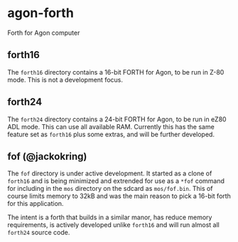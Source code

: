 # agon-forth
Forth for Agon computer

## forth16

The `forth16` directory contains a 16-bit FORTH for Agon, to be run in Z-80 mode. This is not a development focus.

## forth24

The `forth24` directory contains a 24-bit FORTH for Agon, to be run in
eZ80 ADL mode. This can use all available RAM. Currently this has the
same feature set as `forth16` plus some extras, and will be further developed.

## fof (@jackokring)

The `fof` directory is under active development. It started as a clone of `forth16` and is being minimized and extrended
for use as a `*fof` command for including in the `mos` directory on the sdcard as `mos/fof.bin`. This of course limits
memory to 32kB and was the main reason to pick a 16-bit forth for this application.

The intent is a forth that builds in a similar manor, has reduce memory requirements, is actively developed unlike `forth16`
and will run almost all `forth24` source code.

